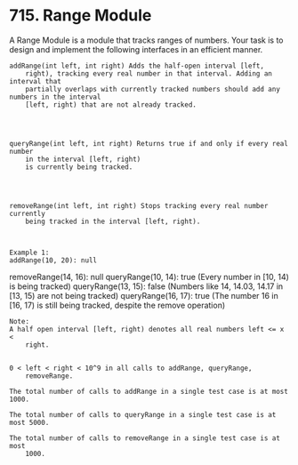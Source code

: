 # 715. Range Module

A Range Module is a module that tracks ranges of numbers. Your task is to design and
        implement the following interfaces in an efficient manner.

    
    addRange(int left, int right) Adds the half-open interval [left,
        right), tracking every real number in that interval. Adding an interval that
        partially overlaps with currently tracked numbers should add any numbers in the interval
        [left, right) that are not already tracked.
    
    

    
    queryRange(int left, int right) Returns true if and only if every real number
        in the interval [left, right)
        is currently being tracked.
    
    

    
    removeRange(int left, int right) Stops tracking every real number currently
        being tracked in the interval [left, right).
    
    

    Example 1:
    addRange(10, 20): null
removeRange(14, 16): null
queryRange(10, 14): true (Every number in [10, 14) is being tracked)
queryRange(13, 15): false (Numbers like 14, 14.03, 14.17 in [13, 15) are not being tracked)
queryRange(16, 17): true (The number 16 in [16, 17) is still being tracked, despite the remove operation)

    

    Note:
    A half open interval [left, right) denotes all real numbers left <= x <
        right.
    

    0 < left < right < 10^9 in all calls to addRange, queryRange,
        removeRange.
    
    The total number of calls to addRange in a single test case is at most 1000.
    
    The total number of calls to queryRange in a single test case is at most 5000.
    
    The total number of calls to removeRange in a single test case is at most
        1000.